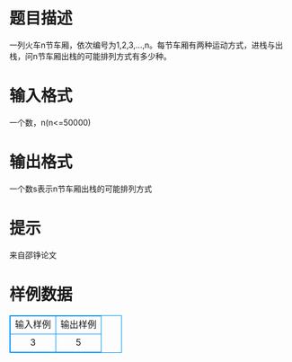 # 

 
 # 题目描述 
一列火车n节车厢，依次编号为1,2,3,…,n。每节车厢有两种运动方式，进栈与出栈，问n节车厢出栈的可能排列方式有多少种。 

 
 # 输入格式 
一个数，n(n&lt;=50000) 

 
 # 输出格式 
一个数s表示n节车厢出栈的可能排列方式 

 
 # 提示 
来自邵铮论文 
# 样例数据
<style>
        table,table tr th, table tr td { border:1px solid #0094ff; }
        table { width: 200px; min-height: 25px; line-height: 25px; text-align: center; border-collapse: collapse;}   
    </style>
<table>
	<tr>
		<td>输入样例</td>
		<td>输出样例</td>
	</tr>
<tr><td>3
</td><td>5
</td></tr></table>
